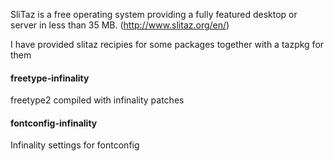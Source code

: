 SliTaz is a free operating system providing a fully featured desktop or server in less than 35 MB. (http://www.slitaz.org/en/)

I have provided slitaz recipies for some packages together with a tazpkg for them

#### freetype-infinality

freetype2 compiled with infinality patches

#### fontconfig-infinality

Infinality settings for fontconfig
